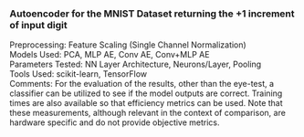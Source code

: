 ### Autoencoder for the MNIST Dataset returning the +1 increment of input digit

Preprocessing: Feature Scaling (Single Channel Normalization) <br/>
Models Used: PCA, MLP AE, Conv AE, Conv+MLP AE <br/>
Parameters Tested: NN Layer Architecture, Neurons/Layer, Pooling <br/>
Tools Used: scikit-learn, TensorFlow <br/>
Comments: For the evaluation of the results, other than the eye-test, a classifier can be utilized to see if the model outputs are correct. Training times are also available so that efficiency metrics can be used. Note that these measurements, although relevant in the context of comparison, are hardware specific and do not provide objective metrics.
